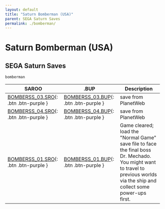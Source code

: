 ```yaml
---
layout: default
title: "Saturn Bomberman (USA)"
parent: SEGA Saturn Saves
permalink: ./bomberman/
---
```

# Saturn Bomberman (USA)

## SEGA Saturn Saves

`bomberman`

| SAROO | .BUP | Description |
|------|----------|-------------|
| [BOMBERSS_03.SRO](BOMBERSS_03.SRO){: .btn .btn-purple } | [BOMBERSS_03.BUP](BOMBERSS_03.BUP){: .btn .btn-purple } | save from PlanetWeb |
| [BOMBERSS_04.SRO](BOMBERSS_04.SRO){: .btn .btn-purple } | [BOMBERSS_04.BUP](BOMBERSS_04.BUP){: .btn .btn-purple } | save from PlanetWeb |
| [BOMBERSS_01.SRO](BOMBERSS_01.SRO){: .btn .btn-purple } | [BOMBERSS_01.BUP](BOMBERSS_01.BUP){: .btn .btn-purple } | Game cleared; load the "Normal Game" save file to face the final boss Dr. Mechado. You might want to travel to previous worlds via the ship and collect some power-ups first. |
